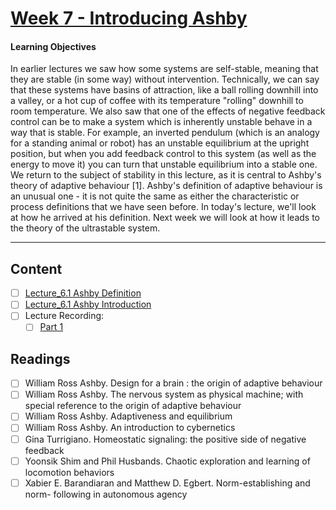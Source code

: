 # [Week 7 - Introducing Ashby](https://canvas.sussex.ac.uk/courses/31028/pages/week-7-introducing-ashby?module_item_id=1499770)
#### Learning Objectives
In earlier lectures we saw how some systems are self-stable, meaning that they are stable (in some way) without intervention. Technically, we can say that these systems have basins of attraction, like a ball rolling downhill into a valley, or a hot cup of coffee with its temperature "rolling" downhill to room temperature. We also saw that one of the effects of negative feedback control can be to make a system which is inherently unstable behave in a way that is stable. For example, an inverted pendulum (which is an analogy for a standing animal or robot) has an unstable equilibrium at the upright position, but when you add feedback control to this system (as well as the energy to move it) you can turn that unstable equilibrium into a stable one. We return to the subject of stability in this lecture, as it is central to Ashby's theory of adaptive behaviour [1]. Ashby's definition of adaptive behaviour is an unusual one - it is not quite the same as either the characteristic or process definitions that we have seen before. In today's lecture, we'll look at how he arrived at his definition. Next week we will look at how it leads to the theory of the ultrastable system. 

---

## Content
- [ ] [Lecture_6.1 Ashby Definition](https://canvas.sussex.ac.uk/courses/31028/files/5619045?wrap=1)
- [ ] [Lecture_6.1 Ashby Introduction](https://canvas.sussex.ac.uk/courses/31028/files/5629079?module_item_id=1500264)
- [ ] Lecture Recording:
  - [ ] [Part 1](https://canvas.sussex.ac.uk/courses/31028/pages/week-7-introducing-ashby?module_item_id=1499770) 

## Readings
- [ ] William Ross Ashby. Design for a brain : the origin of adaptive behaviour
- [ ] William Ross Ashby. The nervous system as physical machine; with special reference to the origin of adaptive behaviour
- [ ] William Ross Ashby. Adaptiveness and equilibrium
- [ ] William Ross Ashby. An introduction to cybernetics
- [ ] Gina Turrigiano. Homeostatic signaling: the positive side of negative feedback
- [ ] Yoonsik Shim and Phil Husbands. Chaotic exploration and learning of locomotion behaviors
- [ ] Xabier E. Barandiaran and Matthew D. Egbert. Norm-establishing and norm- following in autonomous agency
